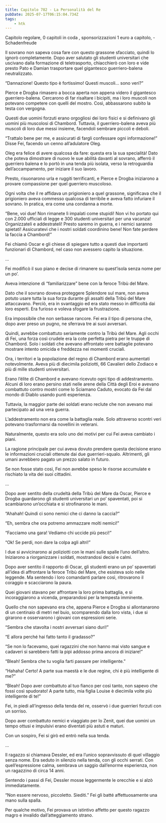 ```yaml
---
title: Capitolo 782 - La Personalità del Re
pubDate: 2025-07-17T06:15:04.734Z
tags:
    - htk
---
```



Capitolo regolare,
0 capitoli in coda ,
sponsorizzazioni 1 euro a capitolo,
-Schadenfreude


Il sovrano non sapeva cosa fare con questo grassone sfacciato, quindi lo ignorò completamente. Dopo aver salutato gli studenti universitari che uscivano dalla formazione di teletrasporto, chiacchierò con loro e vide presto Pato e Damian trasportare quel gigantesco guerriero-balena neutralizzato.


“Dannazione! Questo tipo è fortissimo! Questi muscoli… sono veri?”


Pierce e Drogba rimasero a bocca aperta non appena videro il gigantesco guerriero-balena. Cercarono di far risaltare i bicipiti, ma i loro muscoli non potevano competere con quelli del mostro. Così, abbassarono subito la testa con vergogna.


Questi due uomini forzuti erano orgogliosi dei loro fisici e si definivano gli uomini più muscolosi di Chambord. Tuttavia, il guerriero-balena aveva più muscoli di loro due messi insieme, facendoli sembrare piccoli e deboli.


“Trattalo bene per me, e assicurati di fargli confessare ogni informazione!” Disse Fei, facendo un cenno all’adulatore Oleg.


Oleg era felice di avere qualcosa da fare: questa era la sua specialità! Dato che poteva dimostrare di nuovo le sue abilità davanti al sovrano, afferrò il guerriero balena e lo portò in una tenda più isolata, verso la retroguardia dell’accampamento, per iniziare il suo lavoro.


Presto, risuonarono urla e ruggiti terrificanti, e Pierce e Drogba iniziarono a provare compassione per quel guerriero muscoloso.


Ogni volta che il re affidava un prigioniero a quel grassone, significava che il prigioniero aveva commesso qualcosa di terribile e aveva fatto infuriare il sovrano. In pratica, era come una condanna a morte.


“Bene, voi due! Non rimanete lì impalati come stupidi! Non vi ho portato qui con 2.000 ufficiali di legge e 300 studenti universitari per una vacanza! Organizzateli e addestrateli! Presto saremo in guerra, e i nemici saranno spietati! Assicuratevi che i nostri soldati coordinino bene! Non fate perdere la faccia a Chambord!”


Fei chiamò Oscar e gli chiese di spiegare tutto a questi due importanti funzionari di Chambord, nel caso non avessero capito la situazione.


…


Fei modificò il suo piano e decise di rimanere su quest’isola senza nome per un po’.


Aveva intenzione di “familiarizzare” bene con la feroce Tribù del Mare.


Dato che il sovrano doveva proteggere Splendore sul mare, non aveva potuto usare tutta la sua forza durante gli assalti della Tribù del Mare attaccavano. Perciò, era in svantaggio ed era stato messo in difficoltà dai loro esperti. Era furioso e voleva sfogare la frustrazione.


Era impossibile che non serbasse rancore. Fei era il tipo di persona che, dopo aver preso un pugno, ne sferrava tre ai suoi avversari.


Quindi, avrebbe combattuto seriamente contro la Tribù del Mare. Agli occhi di Fei, una forza così crudele era la cote perfetta pietra per le truppe di Chambord. Solo i soldati che avevano affrontato vere battaglie potevano mostrare intento omicida e freddezza nei momenti cruciali.  


Ora, i territori e la popolazione del regno di Chambord erano aumentati notevolmente. Aveva più di diecimila poliziotti, 66 Cavalieri dello Zodiaco e più di mille studenti universitari.


Erano l’élite di Chambord e avevano ricevuto ogni tipo di addestramento. Alcuni di loro erano persino stati nelle arene della Città degli Eroi e avevano combattuto contro mostri come lo Sciamano Caduto, evocato da Fei dal mondo di Diablo usando punti esperienza.


Tuttavia, la maggior parte dei soldati erano reclute che non avevano mai partecipato ad una vera guerra.


L’addestramento non era come la battaglia reale. Solo attraverso scontri veri potevano trasformarsi da novellini in veterani.


Naturalmente, questo era solo uno dei motivi per cui Fei aveva cambiato i piani.


La ragione principale per cui aveva dovuto prendere questa decisione erano le informazioni cruciali ottenute dai due guerrieri-squalo. Altrimenti, gli umani avrebbero pagato un prezzo salato in futuro.


Se non fosse stato così, Fei non avrebbe speso le risorse accumulate e rischiato la vita dei suoi cittadini.


…


Dopo aver sentito della crudeltà della Tribù del Mare da Oscar, Pierce e Drogba guardarono gli studenti universitari un po’ spaventati, poi si scambiarono un’occhiata e si strofinarono le mani.


“Ahahah! Quindi ci sono nemici che ci danno la caccia?”


“Eh, sembra che ora potremo ammazzare molti nemici!”


“Facciamo una gara! Vediamo chi uccide più pesci!”


“Ok! Se perdi, non dare la colpa agli altri!”


I due si avvicinarono ai poliziotti con le mani sulle spalle l’uno dell’altro. Iniziarono a riorganizzare i soldati, mostrandosi decisi e calmi.


Dopo aver sentito il rapporto di Oscar, gli studenti erano un po’ spaventati all’idea di affrontare la feroce Tribù del Mare, che esisteva solo nelle leggende. Ma sentendo i loro comandanti parlare così, ritrovarono il coraggio e scacciarono la paura.


Quei giovani stavano per affrontare la loro prima battaglia, e si incoraggiarono a vicenda, preparandosi per la tempesta imminente.


Quello che non sapevano era che, appena Pierce e Drogba si allontanarono di un centinaio di metri nel buio, scomparendo dalla loro vista, i due si girarono e osservarono i giovani con espressioni serie.


“Sembra che stavolta i nostri avversari siano duri!”


“E allora perché hai fatto tanto il gradasso?”


“Se non lo facevamo, quei ragazzini che non hanno mai visto sangue e cadaveri si sarebbero fatti la pipì addosso prima ancora di iniziare!”


“Bleah! Sembra che tu voglia farti passare per intelligente.”


“Hahaha! Certo! A parte sua maestà e le due regine, chi è più intelligente di me?”


“Bleah! Dopo aver combattuto al tuo fianco per così tanto, non sapevo che fossi così spudorato! A parte tutto, mia figlia Louise è diecimila volte più intelligente di te!”


Fei, in piedi all’ingresso della tenda del re, osservò i due guerrieri forzuti con un sorriso.


Dopo aver combattuto nemici e viaggiato per lo Zenit, quei due uomini un tempo ottusi e impulsivi erano diventati più astuti e maturi.


Con un sospiro, Fei si girò ed entrò nella sua tenda.  


…


Il ragazzo si chiamava Dessler, ed era l’unico sopravvissuto di quel villaggio senza nome. Era seduto in silenzio nella tenda, con gli occhi serrati. Con quell’espressione calma, sembrava un saggio dall’enorme esperienza, non un ragazzino di circa 14 anni.


Sentendo i passi di Fei, Dessler mosse leggermente le orecchie e si alzò immediatamente.


“Non essere nervoso, piccoletto. Siediti.” Fei gli batté affettuosamente una mano sulla spalla.


Per qualche motivo, Fei provava un istintivo affetto per questo ragazzo magro e invalido dall’atteggiamento strano.

